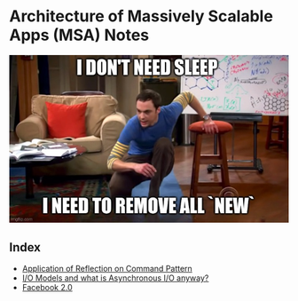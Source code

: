 # Architecture of Massively Scalable Apps (MSA) Notes
<p align="center">
<img src="./assets/remove_all_new.jpg" alt="kill any new statement 🔫" title="kill any new statement 🔫"/>
</p>

## Index
- [Application of Reflection on Command Pattern](./ugly_command_pattern/README.md)
- [I/O Models and what is Asynchronous I/O anyway?](./io_models/README.md)
- [Facebook 2.0](./distributed-facebook/README.md)
